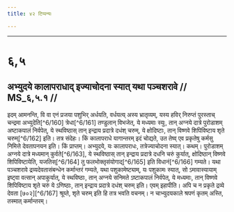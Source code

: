 ```yaml
---
title: ४२ टिप्पन्यः

---
```


[^6/157]: E2: 5,300; E6: 2,171

[^6/158]: E2 om. ca

[^6/159]: E2: 5,300; E6: 2,171

____________________________________________


# ६,५

## अभ्युदये कालापराधाद् इज्याचोदना स्यात् यथा पञ्चशरावे // MS_६,५.१ //

इदम् आमनन्ति, वि वा एनं प्रजया पशुभिर् अर्धयति, वर्धयत्य् अस्य भ्रातृव्यम्, यस्य हविर् निरुप्तं पुरस्ताच् चन्द्रमा अभ्युदेति[^6/160] त्रेधा[^6/161] तण्डुलान् विभजेत्, ये मध्यमाः स्युः, तान् अग्नये दात्रे पुरोडाशम् अष्टाकपालं निर्वपेत्, ये स्थविष्ठास् तान् इन्द्राय प्रदात्रे दधंश् चरुम्, ये क्षोदिष्टाः, तान् विष्णवे शिपिविष्टाय शृते चरुम्[^6/162] इति। तत्र संदेहः। किं कालापराधे यागान्तरम् इदं चोद्यते, उत तेष्व् एव प्रकृतेषु कर्मसु निमित्ते देवतापनयन इति।
किं प्राप्तम्। अभ्युदये, यः कालापराधः, तत्रेज्याचोदना स्यात्। कथम्। पुरोडाशम् अग्नये दात्रे मध्यमान् कुर्वते[^6/163], ये स्थविष्ठास् तान् इन्द्राय प्रदात्रे दधनि चरुं कुर्यात्, क्षोदिष्ठान् विष्णवे शिपिविष्टायेति, यजतिस्[^6/164] तु फलभोक्तृसंयोगाद्[^6/165] इति विधानं[^6/166] गम्यते। यथा पञ्चशरावे द्रव्यदेवतासंबन्धेन कर्मान्तरं गम्यते, यथा पशुकामेष्ट्याम्, यः पशुकामः स्यात्, सो ऽमावास्यायाम् इष्ट्वा वत्सान् अपाकुर्यात्, ये स्थविष्ठाः, तान् अग्नये सनिमते ऽष्टाकपालं निर्वपेत्, ये मध्यमाः, तान् विष्णवे शिपिविष्टाय शृते चरुं ये ऽणिष्ठाः, तान् इन्द्राय प्रदात्रे दधंश् चरुम् इति। एवम् इहापीति। अपि च न प्रकृते द्रव्ये देवता [७०२][^6/167] श्रूय्ते, शृते चरुम् इति हि तत्र भवति वचनम्। न चाभ्युदयकाले श्रपणं कृतम् अस्ति, तस्मात् कर्मान्तरम्।
